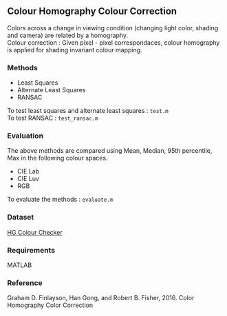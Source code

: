 ## Colour Homography Colour Correction

Colors across a change in viewing condition (changing light color, shading and camera) are related by a homography.  
Colour correction : Given pixel - pixel correspondaces, colour homography is applied for shading invariant colour mapping.


### Methods
+ Least Squares
+ Alternate Least Squares
+ RANSAC

To test least squares and alternate least squares : `test.m`  
To test RANSAC : `test_ransac.m`


### Evaluation
The above methods are compared using Mean, Median, 95th percentile, Max in the following colour spaces.
+ CIE Lab
+ CIE Luv
+ RGB

To evaluate the methods : `evaluate.m`


### Dataset
[HG Colour Checker](http://www2.cmp.uea.ac.uk/~ybb15eau/db/HG_ColourChecker.zip)


### Requirements
MATLAB


### Reference
Graham D. Finlayson, Han Gong, and Robert B. Fisher, 2016. Color Homography Color Correction


